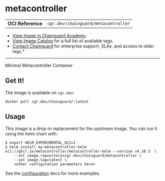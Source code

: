 <!--monopod:start-->
# metacontroller
| | |
| - | - |
| **OCI Reference** | `cgr.dev/chainguard/metacontroller` |


* [View Image in Chainguard Academy](https://edu.chainguard.dev/chainguard/chainguard-images/reference/metacontroller/overview/)
* [View Image Catalog](https://console.enforce.dev/images/catalog) for a full list of available tags.
* [Contact Chainguard](https://www.chainguard.dev/chainguard-images) for enterprise support, SLAs, and access to older tags.*

---
<!--monopod:end-->

Minimal Metacontroller Container

## Get It!

The image is available on `cgr.dev`:

```
docker pull cgr.dev/chainguard/:latest
```

<!--body:start-->
## Usage

This image is a drop-in replacement for the upstream image.
You can run it using the helm chart with:

```shell
$ export HELM_EXPERIMENTAL_OCI=1
$ helm install my-metacontroller-helm oci://ghcr.io/metacontroller/metacontroller-helm --version v4.10.3  \
    --set image.repository=cgr.dev/chainguard/metacontroller \
    --set image.tag=latest \
    <other configuration parameters here>
```

See the [configuration](https://metacontroller.github.io/metacontroller/guide/helm-install.html#configuration) docs for more examples.
<!--body:end-->